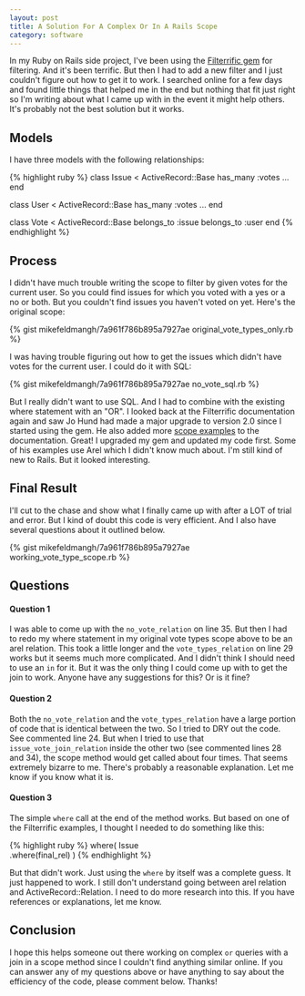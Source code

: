 ```yaml
---
layout: post
title: A Solution For A Complex Or In A Rails Scope
category: software
---
```


In my Ruby on Rails side project, I've been using the [Filterrific gem](https://github.com/jhund/filterrific) for filtering. And it's been terrific. But then I had to add a new filter and I just couldn't figure out how to get it to work. I searched online for a few days and found little things that helped me in the end but nothing that fit just right so I'm writing about what I came up with in the event it might help others. It's probably not the best solution but it works.

## Models

I have three models with the following relationships:

{% highlight ruby %}
class Issue < ActiveRecord::Base
  has_many :votes
  ...
end

class User < ActiveRecord::Base
  has_many :votes
  ...
end

class Vote < ActiveRecord::Base
  belongs_to :issue
  belongs_to :user
end
{% endhighlight %}

## Process 

I didn't have much trouble writing the scope to filter by given votes for the current user. So you could find issues for which you voted with a yes or a no or both. But you couldn't find issues you haven't voted on yet. Here's the original scope:

{% gist mikefeldmangh/7a961f786b895a7927ae original_vote_types_only.rb %}

I was having trouble figuring out how to get the issues which didn't have votes for the current user. I could do it with SQL:

{% gist mikefeldmangh/7a961f786b895a7927ae no_vote_sql.rb %}

But I really didn't want to use SQL. And I had to combine with the existing where statement with an "OR". I looked back at the Filterrific documentation again and saw Jo Hund had made a major upgrade to version 2.0 since I started using the gem. He also added more [scope examples](http://filterrific.clearcove.ca/pages/active_record_scope_patterns.html) to the documentation. Great! I upgraded my gem and updated my code first. Some of his examples use Arel which I didn't know much about. I'm still kind of new to Rails. But it looked interesting. 

## Final Result

I'll cut to the chase and show what I finally came up with after a LOT of trial and error. But I kind of doubt this code is very efficient. And I also have several questions about it outlined below. 

{% gist mikefeldmangh/7a961f786b895a7927ae working_vote_type_scope.rb %}

## Questions 

#### Question 1 

I was able to come up with the `no_vote_relation` on line 35. But then I had to redo my where statement in my original vote types scope above to be an arel relation. This took a little longer and the `vote_types_relation` on line 29 works but it seems much more complicated. And I didn't think I should need to use an `in` for it. But it was the only thing I could come up with to get the join to work. Anyone have any suggestions for this? Or is it fine?

#### Question 2

Both the `no_vote_relation` and the `vote_types_relation` have a large portion of code that is identical between the two. So I tried to DRY out the code. See commented line 24. But when I tried to use that `issue_vote_join_relation` inside the other two (see commented lines 28 and 34), the scope method would get called about four times. That seems extremely bizarre to me. There's probably a reasonable explanation. Let me know if you know what it is.

#### Question 3

The simple `where` call at the end of the method works. But based on one of the Filterrific examples, I thought I needed to do something like this:

{% highlight ruby %}
where(
  Issue \
    .where(final_rel)
)
{% endhighlight %}

But that didn't work. Just using the `where` by itself was a complete guess. It just happened to work. I still don't understand going between arel relation and ActiveRecord::Relation. I need to do more research into this. If you have references or explanations, let me know.

## Conclusion

I hope this helps someone out there working on complex `or` queries with a join in a scope method since I couldn't find anything similar online. If you can answer any of my questions above or have anything to say about the efficiency of the code, please comment below. Thanks!
